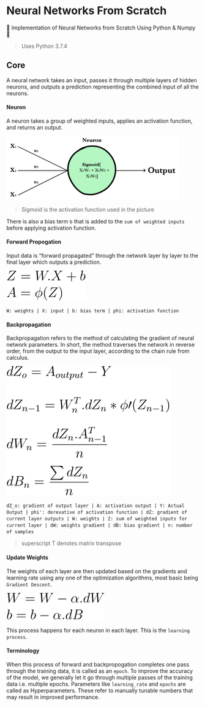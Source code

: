 # Neural Networks From Scratch

🌟 Implementation of Neural Networks from Scratch Using Python &amp; Numpy 🌟

> Uses Python 3.7.4

## Core

A neural network takes an input, passes it through multiple layers of hidden neurons, and outputs a prediction representing the combined input of all the neurons.

#### Neuron

A neuron takes a group of weighted inputs, applies an activation function, and returns an output.

<img src="images/neuron.png" width=450>

> Sigmoid is the activation function used in the picture

There is also a bias term `b` that is added to the `sum of weighted inputs` before applying activation function.

#### Forward Propogation

Input data is “forward propagated” through the network layer by layer to the final layer which outputs a prediction.

<img src="images/forward_prop.svg">

`W: weights | X: input | b: bias term | phi: activation function`

#### Backpropagation

Backpropagation refers to the method of calculating the gradient of neural network parameters. In short, the method traverses the network in reverse order, from the output to the input layer, according to the chain rule from calculus.

<img src="images/back_prop.svg">

`dZ_o: gradient of output layer | A: activation output | Y: Actual Output | phi': derevative of activation function | dZ: gradient of current layer outputs | W: weights | Z: sum of weighted inputs for current layer | dW: weights gradient | dB: bias gradient | n: number of samples`

> superscript T denotes matrix transpose

#### Update Weights

The weights of each layer are then updated based on the gradients and learning rate using any one of the optimization algorithms, most basic being `Gradient Descent`.

<img src="images/grad_desc.svg">

This process happens for each neuron in each layer. This is the `learning process`.

#### Terminology

When this process of forward and backpropogation completes one pass through the training data, it is called as an `epoch`. To improve the accuracy of the model, we generally let it go through multiple passes of the training data i.e. multiple epochs.
Parameters like `learning_rate` and `epochs` are called as Hyperparameters. These refer to manually tunable numbers that may result in improved performance.
